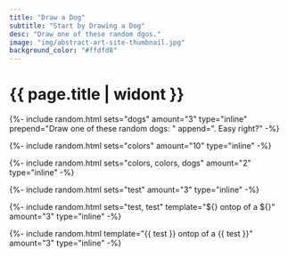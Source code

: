 ```yaml
---
title: "Draw a Dog"
subtitle: "Start by Drawing a Dog"
desc: "Draw one of these random dgos."
image: "img/abstract-art-site-thumbnail.jpg"
background_color: "#ffdfd8"
---
```

# {{ page.title | widont }}

{%- include random.html sets="dogs" amount="3" type="inline" prepend="Draw one of these random dogs: " append=". Easy right?" -%}

{%- include random.html sets="colors" amount="10" type="inline" -%}

{%- include random.html sets="colors, colors, dogs" amount="2" type="inline" -%}

{%- include random.html sets="test" amount="3" type="inline" -%}

{%- include random.html sets="test, test" template="${} ontop of a ${}" amount="3" type="inline" -%}

{%- include random.html template="{{ test }} ontop of a {{ test }}" amount="3" type="inline" -%}